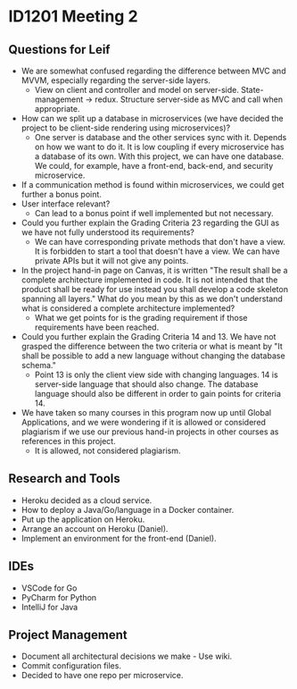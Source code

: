 
# ID1201 Meeting 2

## Questions for Leif
- We are somewhat confused regarding the difference between MVC and MVVM, especially regarding the server-side layers.
    - View on client and controller and model on server-side. State-management -> redux. Structure server-side as MVC and call when appropriate.
- How can we split up a database in microservices (we have decided the project to be client-side rendering using microservices)?
    - One server is database and the other services sync with it. Depends on how we want to do it. It is low coupling if every microservice has a database of its own. With this project, we can have one database. We could, for example, have a front-end, back-end, and security microservice.
- If a communication method is found within microservices, we could get further a bonus point.
- User interface relevant?
    - Can lead to a bonus point if well implemented but not necessary.
- Could you further explain the Grading Criteria 23 regarding the GUI as we have not fully understood its requirements?
    - We can have corresponding private methods that don't have a view. It is forbidden to start a tool that doesn't have a view. We can have private APIs but it will not give any points.
- In the project hand-in page on Canvas, it is written "The result shall be a complete architecture implemented in code. It is not intended that the product shall be ready for use instead you shall develop a code skeleton spanning all layers." What do you mean by this as we don't understand what is considered a complete architecture implemented?
    - What we get points for is the grading requirement if those requirements have been reached.
- Could you further explain the Grading Criteria 14 and 13. We have not grasped the difference between the two criteria or what is meant by "It shall be possible to add a new language without changing the database schema."
    - Point 13 is only the client view side with changing languages. 14 is server-side language that should also change. The database language should also be different in order to gain points for criteria 14.
- We have taken so many courses in this program now up until Global Applications, and we were wondering if it is allowed or considered plagiarism if we use our previous hand-in projects in other courses as references in this project.
    - It is allowed, not considered plagiarism.

## Research and Tools
- Heroku decided as a cloud service.
- How to deploy a Java/Go/language in a Docker container.
- Put up the application on Heroku.
- Arrange an account on Heroku (Daniel).
- Implement an environment for the front-end (Daniel).

## IDEs
- VSCode for Go
- PyCharm for Python
- IntelliJ for Java

## Project Management
- Document all architectural decisions we make - Use wiki.
- Commit configuration files.
- Decided to have one repo per microservice.
